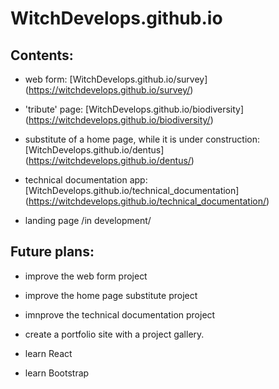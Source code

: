 # WitchDevelops.github.io

## Contents:

* web form: [WitchDevelops.github.io/survey] (https://witchdevelops.github.io/survey/)

* 'tribute' page: [WitchDevelops.github.io/biodiversity] (https://witchdevelops.github.io/biodiversity/)

* substitute of a home page, while it is under construction: [WitchDevelops.github.io/dentus] (https://witchdevelops.github.io/dentus/)

* technical documentation app: [WitchDevelops.github.io/technical_documentation] (https://witchdevelops.github.io/technical_documentation/)

* landing page /in development/

## Future plans:

* improve the web form project

* improve the home page substitute project

* imnprove the technical documentation project

* create a portfolio site with a project gallery.

* learn React

* learn Bootstrap
